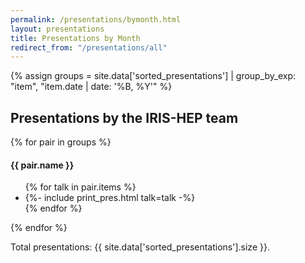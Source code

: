 ```yaml
---
permalink: /presentations/bymonth.html
layout: presentations
title: Presentations by Month
redirect_from: "/presentations/all"
---
```


{% assign groups = site.data['sorted_presentations'] | group_by_exp: "item", "item.date | date: '%B, %Y'" %}


<h2>Presentations by the IRIS-HEP team</h2>

{% for pair in groups %}
  <h4> {{ pair.name }} </h4>
  <ul>
    {% for talk in pair.items %}
      <li>
        {%- include print_pres.html talk=talk -%}
      </li>
    {% endfor %}
  </ul>
{% endfor %}

Total presentations: {{ site.data['sorted_presentations'].size }}.
